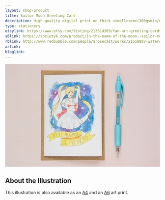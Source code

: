 ```yaml
---
layout: shop-product
title: Sailor Moon Greeting Card
description: High quality digital print on thick <small><em>(300gsm)</em></small> silk card. Blank inside, with logo on back. Comes with a kraft envelope, in a protective cello bag.<br><br>A6 in size <small><em>(14.8 x 10.5cm or 4.1 x 5.8in)</em></small>
type: stationery
etsylink: https://www.etsy.com/listing/213514369/fan-art-greeting-cards-select-who-you
s6link: https://society6.com/product/in-the-name-of-the-moon--sailor-moon_print#1=45
rblink: http://www.redbubble.com/people/arosecast/works/21558807-watercolour-fanart-illustration-of-sailor-moon
arlink: 
bloglink: 
---
```


<div class="carosel">
    <img src="/assets/shop/fanart-sailor-moon-greeting-card.jpg" alt="&quot;You'll Always be my Hero&quot; - Greeting Card with a printed illustration of Sailor Moon / Usagi Tsukino from the manga / anime Sailor Moon, made by A Rose Cast" title="&quot;You'll Always be my Hero&quot; - Greeting Card with a printed illustration of Sailor Moon / Usagi Tsukino from the manga / anime Sailor Moon, hand-made by @arosecast">
</div>

<h2>About the Illustration</h2>


This illustration is also available as an [A4](/shop/fanart-sailor-moon-a4-art-print.html) and an [A6]() art print.